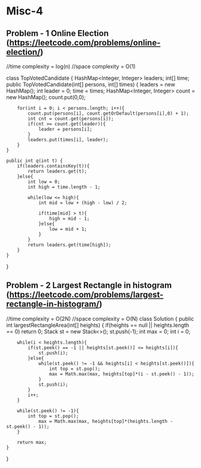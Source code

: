# Misc-4

## Problem - 1 Online Election (https://leetcode.com/problems/online-election/)

//time complexity = log(n)
//space complexity = O(1)

class TopVotedCandidate {
    HashMap<Integer, Integer> leaders; 
    int[] time; 
    public TopVotedCandidate(int[] persons, int[] times) {
        leaders = new HashMap();
        int leader = 0; 
        time = times; 
        HashMap<Integer, Integer> count = new HashMap();
        count.put(0,0); 
        
        for(int i = 0; i < persons.length; i++){
            count.put(persons[i], count.getOrDefault(persons[i],0) + 1);
            int cnt = count.get(persons[i]); 
            if(cnt >= count.get(leader)){
                leader = persons[i]; 
            }
            leaders.put(times[i], leader); 
        }
    }
    
    public int q(int t) {
        if(leaders.containsKey(t)){
            return leaders.get(t); 
        }else{
            int low = 0;
            int high = time.length - 1; 
            
            while(low <= high){
                int mid = low + (high - low) / 2; 

                if(time[mid] > t){
                    high = mid - 1; 
                }else{
                    low = mid + 1; 
                }
            }
            return leaders.get(time[high]);
        }
    }
}


## Problem - 2 Largest Rectangle in histogram (https://leetcode.com/problems/largest-rectangle-in-histogram/)

//time complexity = O(2N)
//space complexity = O(N)
class Solution {
    public int largestRectangleArea(int[] heights) {
        if(heights == null || heights.length == 0) return 0; 
        Stack<Integer> st = new Stack<>();
        st.push(-1); 
        int max = 0; 
        int i = 0;
       
        while(i < heights.length){
            if(st.peek() == -1 || heights[st.peek()] <= heights[i]){
                st.push(i);
            }else{
                while(st.peek() != -1 && heights[i] < heights[st.peek()]){
                    int top = st.pop(); 
                    max = Math.max(max, heights[top]*(i - st.peek() - 1));
                }
                st.push(i); 
            }
            i++;
        }
        
        while(st.peek() != -1){
            int top = st.pop(); 
                max = Math.max(max, heights[top]*(heights.length - st.peek() - 1));
        }
        
        return max;
    }
}
